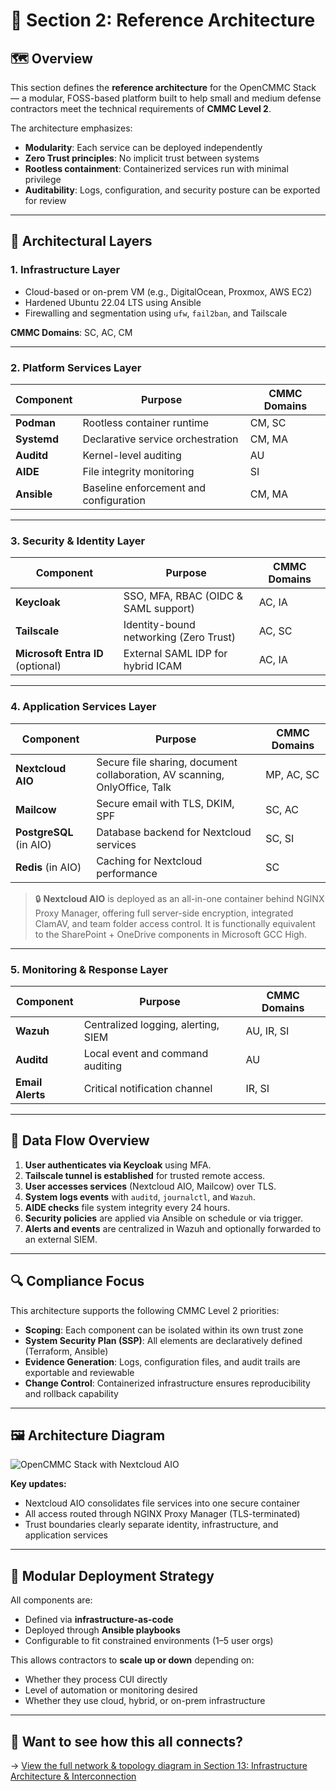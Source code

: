 # 📐 Section 2: Reference Architecture

## 🗺️ Overview

This section defines the **reference architecture** for the OpenCMMC Stack — a modular, FOSS-based platform built to help small and medium defense contractors meet the technical requirements of **CMMC Level 2**.

The architecture emphasizes:

- **Modularity**: Each service can be deployed independently
- **Zero Trust principles**: No implicit trust between systems
- **Rootless containment**: Containerized services run with minimal privilege
- **Auditability**: Logs, configuration, and security posture can be exported for review

---

## 🧱 Architectural Layers

### 1. **Infrastructure Layer**

- Cloud-based or on-prem VM (e.g., DigitalOcean, Proxmox, AWS EC2)
- Hardened Ubuntu 22.04 LTS using Ansible
- Firewalling and segmentation using `ufw`, `fail2ban`, and Tailscale

**CMMC Domains**: SC, AC, CM

---

### 2. **Platform Services Layer**

| Component     | Purpose                                 | CMMC Domains |
|---------------|-----------------------------------------|--------------|
| **Podman**    | Rootless container runtime              | CM, SC       |
| **Systemd**   | Declarative service orchestration       | CM, MA       |
| **Auditd**    | Kernel-level auditing                   | AU           |
| **AIDE**      | File integrity monitoring               | SI           |
| **Ansible**   | Baseline enforcement and configuration  | CM, MA       |

---

### 3. **Security & Identity Layer**

| Component     | Purpose                                  | CMMC Domains |
|---------------|------------------------------------------|--------------|
| **Keycloak**  | SSO, MFA, RBAC (OIDC & SAML support)     | AC, IA       |
| **Tailscale** | Identity-bound networking (Zero Trust)   | AC, SC       |
| **Microsoft Entra ID** (optional) | External SAML IDP for hybrid ICAM | AC, IA  |

---

### 4. **Application Services Layer**

| Component             | Purpose                                                  | CMMC Domains |
|----------------------|----------------------------------------------------------|--------------|
| **Nextcloud AIO**     | Secure file sharing, document collaboration, AV scanning, OnlyOffice, Talk | MP, AC, SC |
| **Mailcow**           | Secure email with TLS, DKIM, SPF                         | SC, AC       |
| **PostgreSQL** (in AIO) | Database backend for Nextcloud services               | SC, SI       |
| **Redis** (in AIO)    | Caching for Nextcloud performance                       | SC           |

> 🔒 **Nextcloud AIO** is deployed as an all-in-one container behind NGINX Proxy Manager, offering full server-side encryption, integrated ClamAV, and team folder access control. It is functionally equivalent to the SharePoint + OneDrive components in Microsoft GCC High.

---

### 5. **Monitoring & Response Layer**

| Component     | Purpose                                   | CMMC Domains |
|---------------|-------------------------------------------|--------------|
| **Wazuh**     | Centralized logging, alerting, SIEM       | AU, IR, SI   |
| **Auditd**    | Local event and command auditing          | AU           |
| **Email Alerts** | Critical notification channel          | IR, SI       |

---

## 🔄 Data Flow Overview

1. **User authenticates via Keycloak** using MFA.
2. **Tailscale tunnel is established** for trusted remote access.
3. **User accesses services** (Nextcloud AIO, Mailcow) over TLS.
4. **System logs events** with `auditd`, `journalctl`, and `Wazuh`.
5. **AIDE checks** file system integrity every 24 hours.
6. **Security policies** are applied via Ansible on schedule or via trigger.
7. **Alerts and events** are centralized in Wazuh and optionally forwarded to an external SIEM.

---

## 🔍 Compliance Focus

This architecture supports the following CMMC Level 2 priorities:

- **Scoping**: Each component can be isolated within its own trust zone
- **System Security Plan (SSP)**: All elements are declaratively defined (Terraform, Ansible)
- **Evidence Generation**: Logs, configuration files, and audit trails are exportable and reviewable
- **Change Control**: Containerized infrastructure ensures reproducibility and rollback capability

---

## 🖼️ Architecture Diagram

![OpenCMMC Stack with Nextcloud AIO](../../img/svg/open-cmmc-stack-nextcloud-aio-arch.svg)

**Key updates:**
- Nextcloud AIO consolidates file services into one secure container
- All access routed through NGINX Proxy Manager (TLS-terminated)
- Trust boundaries clearly separate identity, infrastructure, and application services

---

## 🧰 Modular Deployment Strategy

All components are:

- Defined via **infrastructure-as-code**
- Deployed through **Ansible playbooks**
- Configurable to fit constrained environments (1–5 user orgs)

This allows contractors to **scale up or down** depending on:

- Whether they process CUI directly
- Level of automation or monitoring desired
- Whether they use cloud, hybrid, or on-prem infrastructure

---

## 🧭 Want to see how this all connects?

→ [View the full network & topology diagram in Section 13: Infrastructure Architecture & Interconnection](../13_architecture/index.md)
